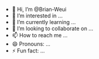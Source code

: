 - 👋 Hi, I’m @Brian-Weui
- 👀 I’m interested in ...
- 🌱 I’m currently learning ...
- 💞️ I’m looking to collaborate on ...
- 📫 How to reach me ...
- 😄 Pronouns: ...
- ⚡ Fun fact: ...

<!---
Brian-Weui/Brian-Weui is a ✨ special ✨ repository because its `README.md` (this file) appears on your GitHub profile.
You can click the Preview link to take a look at your changes.
--->
